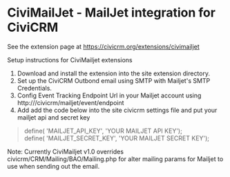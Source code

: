 CiviMailJet - MailJet integration for CiviCRM 
===============================


See the extension page at https://civicrm.org/extensions/civimailjet

Setup instructions for CiviMailjet extensions

1. Download and install the extension into the site extension directory.
2. Set up the CiviCRM Outbond email using SMTP  with  Mailjet's SMTP Credentials.
3. Config Event Tracking Endpoint Url in your Mailjet account using http://<sites>/civicrm/mailjet/event/endpoint
4. Add add the code below into the site civicrm settings file and put your mailjet api and secret key


>define( 'MAILJET_API_KEY', 'YOUR MAILJET API KEY');<br/>
>define( 'MAILJET_SECRET_KEY', 'YOUR MAILJET SECRET KEY');


Note: Currently CiviMailjet v1.0 overrides civicrm/CRM/Mailing/BAO/Mailing.php for alter mailing params for Mailjet to use when sending out the email.



